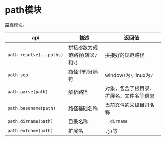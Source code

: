 # path模块

路径模块。


| api                      | 描述                             | 返回值                                   |
|--------------------------|----------------------------------|------------------------------------------|
| `path.resolve(...paths)` | 拼接参数为规范路径(转义`/`和`\`) | 拼接好的规范路径                         |
| `path.sep`               | 路径中的分隔符                   | windows为`\` linux为`/`                  |
| `path.parse(path)`       | 解析路径                         | 对象，包含了根目录、扩展名、文件名等信息 |
| `path.basename(path)`    | 路径基础名称                     | 当前文件的父级目录名称                   |
| `path.dirname(path)`     | 目录名称                         | `__dirname`                              |
| `path.extname(path)`     | 扩展名                           | `.js`等                                  |
